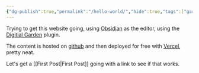 ```yaml
---
{"dg-publish":true,"permalink":"/hello-world/","hide":true,"tags":["gardenEntry"],"created":"","updated":""}
---
```


Trying to get this website going, using [Obsidian](https://obsidian.md) as the editor, using the [Digitial Garden](https://github.com/oleeskild/obsidian-digital-garden) plugin.

The content is hosted on [github](https://github.com/JakeJasko/nebulous.space) and then deployed for free with [Vercel](https://vercel.app), pretty neat.

Let's get a [[First Post\|First Post]] going with a link to see if that works.